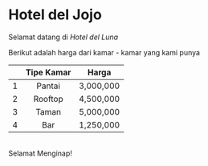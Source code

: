 # Hotel del Jojo

Selamat datang di _Hotel del Luna_

Berikut adalah harga dari kamar - kamar yang kami punya

|     | Tipe Kamar |   Harga   |
| :-: | :--------: | :-------: |
|  1  |   Pantai   | 3,000,000 |
|  2  |  Rooftop   | 4,500,000 |
|  3  |   Taman    | 5,000,000 |
|  4  |    Bar     | 1,250,000 |

</br>
Selamat Menginap!
